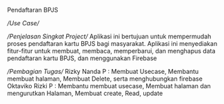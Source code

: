 Pendaftaran BPJS

*/Use Case/*


*/Penjelasan Singkat Project/*
Aplikasi ini bertujuan untuk mempermudah proses pendaftaran kartu BPJS bagi masyarakat. Aplikasi ini menyediakan fitur-fitur untuk membuat, membaca, memperbarui, dan menghapus data pendaftaran kartu BPJS,
dan menggunakan Firebase

*/Pembagian Tugas/*
Rizky Nanda P : Membuat Usecase, Membantu membuat halaman, Membuat Delete, serta menghubungkan firebase
Oktaviko Rizki P : Membantu membuat usecase, Membuat halaman dan mengurutkan Halaman, Membuat create, Read, update
